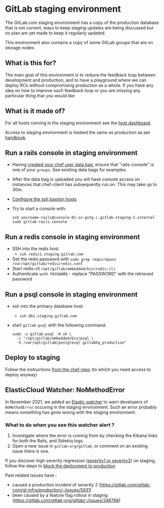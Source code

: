 # GitLab staging environment

The GitLab.com staging environment has a copy of the production database that
is not current, ways to keep staging updates are being discussed but no plan are
yet made to keep it regularly updated.

This environment also contains a copy of some GitLab groups that are on storage
nodes

## What is this for?

The main goal of this environment is to reduce the feedback loop between development and production, and to have a playground where we can deploy RCs without compromising production as a whole.
If you have any idea on how to improve such feedback loop or you are missing any particular thing that you would like

## What is it made of?

For all hosts running in the staging environment see the [host dashboard](https://dashboards.gitlab.net/d/fasrTtKik/hosts?orgId=1&var-environment=gstg&var-prometheus=prometheus-01-inf-gstg).

Access to staging environment is treated the same as production as per
[handbook](https://about.gitlab.com/handbook/engineering/infrastructure/#production-and-staging-access).

## Run a rails console in staging environment

* Having [created your chef user data
  bag](https://ops.gitlab.net/gitlab-cookbooks/chef-repo/blob/master/doc/user-administration.md),
  ensure that "rails-console" is one of your `groups`. See existing data bags
  for examples.
* After the data bag is uploaded you will have console access on instances that
  chef-client has subsequently run on. This may take up to 30m.
* [Configure the ssh bastion hosts](../../bastions/gstg-bastions.md)
* Try to start a console with:

    ```
    ssh yourname-rails@console-01-sv-gstg.c.gitlab-staging-1.internal`
    sudo gitlab-rails console
    ```

## Run a redis console in staging environment

* SSH into the redis host
  * `ssh redis1.staging.gitlab.com`
* Get the redis password with `sudo grep requirepass /var/opt/gitlab/redis/redis.conf`
* Start redis-cli `/opt/gitlab/embedded/bin/redis-cli`
* Authenticate `auth PASSWORD` - replace "PASSWORD" with the retrieved password

## Run a psql console in staging environment

* ssh into the primary database host:
  * `ssh db1.staging.gitlab.com`
* start `gitlab-psql` with the following command:

    ```
    sudo -u gitlab-psql -H sh \
      -c "/opt/gitlab/embedded/bin/psql \
      -h /var/opt/gitlab/postgresql gitlabhq_production"
    ```

## Deploy to staging

Follow the instructions [from the chef-repo](https://ops.gitlab.net/gitlab-cookbooks/chef-repo/blob/master/doc/staging.md)
(to which you need access to deploy anyway)

## ElasticCloud Watcher: NoMethodError

In November 2021, we added an [Elastic watcher](https://gitlab.com/gitlab-com/runbooks/-/merge_requests/4134) to warn developers of `NoMethodError` occuring in the staging environment. Such an error probably means something has gone wrong with the staging environment.

### What to do when you see this watcher alert ?

1. Investigate where the error is coming from by checking the Kibana links for both the Rails, and Sidekiq logs.
1. Open a new issue in `gitlab-org/gitlab`, or comment on an existing issue there is one.

If you discover high severity regression ([severity1 or severity2](https://about.gitlab.com/handbook/engineering/quality/issue-triage/#availability))
on staging, follow the steps
to [block the deployment to production](https://about.gitlab.com/handbook/engineering/releases/#deployment-blockers)

Past related issues have :

- caused a production incident of severity 2 (https://gitlab.com/gitlab-com/gl-infra/production/-/issues/5931)
- been caused by a feature flag rollout in staging (https://gitlab.com/gitlab-org/gitlab/-/issues/346766)
